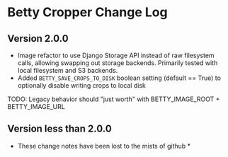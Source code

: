# Betty Cropper Change Log

## Version 2.0.0

- Image refactor to use Django Storage API instead of raw filesystem calls, allowing swapping out storage backends. Primarily tested with local filesystem and S3 backends.
- Added `BETTY_SAVE_CROPS_TO_DISK` boolean setting (default == True) to optionally disable writing crops to local disk

TODO: Legacy behavior should "just worth" with BETTY_IMAGE_ROOT + BETTY_IMAGE_URL


## Version less than 2.0.0

* These change notes have been lost to the mists of github *
